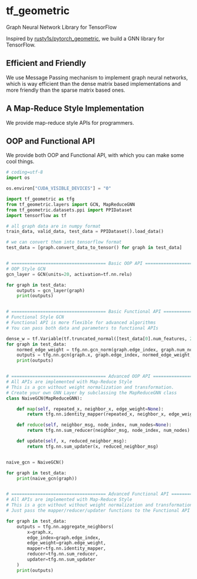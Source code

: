 # tf_geometric
Graph Neural Network Library for TensorFlow

Inspired by [rusty1s/pytorch_geometric](https://github.com/rusty1s/pytorch_geometric), we build a GNN library for TensorFlow.

## Efficient and Friendly

We use Message Passing mechanism to implement graph neural networks, which is way efficient than the dense matrix based implementations and more friendly than the sparse matrix based ones.

## A Map-Reduce Style Implementation

We provide map-reduce style APIs for programmers.

## OOP and Functional API

We provide both OOP and Functional API, with which you can make some cool things.


```python
# coding=utf-8
import os

os.environ["CUDA_VISIBLE_DEVICES"] = "0"

import tf_geometric as tfg
from tf_geometric.layers import GCN, MapReduceGNN
from tf_geometric.datasets.ppi import PPIDataset
import tensorflow as tf

# all graph data are in numpy format
train_data, valid_data, test_data = PPIDataset().load_data()

# we can convert them into tensorflow format
test_data = [graph.convert_data_to_tensor() for graph in test_data]


# ==================================== Basic OOP API ====================================
# OOP Style GCN
gcn_layer = GCN(units=20, activation=tf.nn.relu)

for graph in test_data:
    outputs = gcn_layer(graph)
    print(outputs)


# ==================================== Basic Functional API ====================================
# Functional Style GCN
# Functional API is more flexible for advanced algorithms
# You can pass both data and parameters to functional APIs

dense_w = tf.Variable(tf.truncated_normal([test_data[0].num_features, 20]))
for graph in test_data:
    normed_edge_weight = tfg.nn.gcn_norm(graph.edge_index, graph.num_nodes)
    outputs = tfg.nn.gcn(graph.x, graph.edge_index, normed_edge_weight, dense_w, activation=tf.nn.relu)
    print(outputs)


# ==================================== Advanced OOP API ====================================
# All APIs are implemented with Map-Reduce Style
# This is a gcn without weight normalization and transformation.
# Create your own GNN Layer by subclassing the MapReduceGNN class
class NaiveGCN(MapReduceGNN):

    def map(self, repeated_x, neighbor_x, edge_weight=None):
        return tfg.nn.identity_mapper(repeated_x, neighbor_x, edge_weight)

    def reduce(self, neighbor_msg, node_index, num_nodes=None):
        return tfg.nn.sum_reducer(neighbor_msg, node_index, num_nodes)

    def update(self, x, reduced_neighbor_msg):
        return tfg.nn.sum_updater(x, reduced_neighbor_msg)


naive_gcn = NaiveGCN()

for graph in test_data:
    print(naive_gcn(graph))


# ==================================== Advanced Functional API ====================================
# All APIs are implemented with Map-Reduce Style
# This is a gcn without without weight normalization and transformation
# Just pass the mapper/reducer/updater functions to the Functional API

for graph in test_data:
    outputs = tfg.nn.aggregate_neighbors(
        x=graph.x,
        edge_index=graph.edge_index,
        edge_weight=graph.edge_weight,
        mapper=tfg.nn.identity_mapper,
        reducer=tfg.nn.sum_reducer,
        updater=tfg.nn.sum_updater
    )
    print(outputs)


```